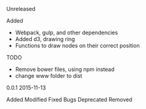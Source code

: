 Unreleased

Added

 - Webpack, gulp, and other dependencies
 - Added d3, drawing ring
 - Functions to draw nodes on their correct position

TODO

- Remove bower files, using npm instead
- change www folder to dist

0.0.1 2015-11-13

Added
Modified
Fixed
Bugs
Deprecated
Removed
